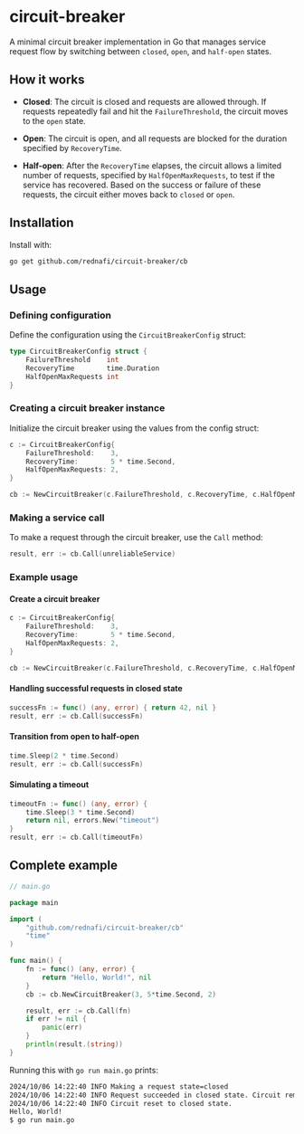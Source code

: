 # circuit-breaker

A minimal circuit breaker implementation in Go that manages service request flow by
switching between `closed`, `open`, and `half-open` states.

## How it works

- **Closed**: The circuit is closed and requests are allowed through. If requests repeatedly
  fail and hit the `FailureThreshold`, the circuit moves to the `open` state.

- **Open**: The circuit is open, and all requests are blocked for the duration specified by
  `RecoveryTime`.

- **Half-open**: After the `RecoveryTime` elapses, the circuit allows a limited number of
requests, specified by `HalfOpenMaxRequests`, to test if the service has recovered. Based on
the success or failure of these requests, the circuit either moves back to `closed` or
`open`.

## Installation

Install with:

```sh
go get github.com/rednafi/circuit-breaker/cb
```

## Usage

### Defining configuration

Define the configuration using the `CircuitBreakerConfig` struct:

```go
type CircuitBreakerConfig struct {
    FailureThreshold    int
    RecoveryTime        time.Duration
    HalfOpenMaxRequests int
}
```

### Creating a circuit breaker instance

Initialize the circuit breaker using the values from the config struct:

```go
c := CircuitBreakerConfig{
    FailureThreshold:    3,
    RecoveryTime:        5 * time.Second,
    HalfOpenMaxRequests: 2,
}

cb := NewCircuitBreaker(c.FailureThreshold, c.RecoveryTime, c.HalfOpenMaxRequests)
```

### Making a service call

To make a request through the circuit breaker, use the `Call` method:

```go
result, err := cb.Call(unreliableService)
```

### Example usage

#### Create a circuit breaker

```go
c := CircuitBreakerConfig{
    FailureThreshold:    3,
    RecoveryTime:        5 * time.Second,
    HalfOpenMaxRequests: 2,
}

cb := NewCircuitBreaker(c.FailureThreshold, c.RecoveryTime, c.HalfOpenMaxRequests)
```

#### Handling successful requests in closed state

```go
successFn := func() (any, error) { return 42, nil }
result, err := cb.Call(successFn)
```

#### Transition from open to half-open

```go
time.Sleep(2 * time.Second)
result, err := cb.Call(successFn)
```

#### Simulating a timeout

```go
timeoutFn := func() (any, error) {
    time.Sleep(3 * time.Second)
    return nil, errors.New("timeout")
}
result, err := cb.Call(timeoutFn)
```

## Complete example

```go
// main.go

package main

import (
	"github.com/rednafi/circuit-breaker/cb"
	"time"
)

func main() {
	fn := func() (any, error) {
		return "Hello, World!", nil
	}
	cb := cb.NewCircuitBreaker(3, 5*time.Second, 2)

	result, err := cb.Call(fn)
	if err != nil {
		panic(err)
	}
	println(result.(string))
}
```

Running this with `go run main.go` prints:

```txt
2024/10/06 14:22:40 INFO Making a request state=closed
2024/10/06 14:22:40 INFO Request succeeded in closed state. Circuit remains closed.
2024/10/06 14:22:40 INFO Circuit reset to closed state.
Hello, World!
$ go run main.go
```
